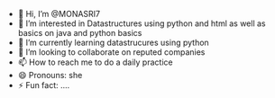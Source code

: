 - 👋 Hi, I’m @MONASRI7
- 👀 I’m interested in Datastructures using python and html as well as basics on java and python basics
- 🌱 I’m currently learning datastrucures using python
- 💞️ I’m looking to collaborate on reputed companies
- 📫 How to reach me to do a daily practice
- 😄 Pronouns: she
- ⚡ Fun fact: ....

<!---
MONASRI7/MONASRI7 is a ✨ special ✨ repository because its `README.md` (this file) appears on your GitHub profile.
You can click the Preview link to take a look at your changes.
--->
